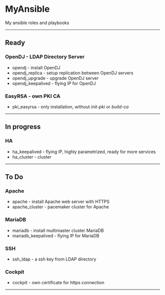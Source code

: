 # MyAnsible
My ansible roles and playbooks

---

## Ready

### OpenDJ - LDAP Directory Server
- opendj - install OpenDJ
- opendj_replica - setup replication between OpenDJ servers
- opendj_upgrade - upgrade OpenDJ server
- opendj_keepalived - flying IP for OpenDJ

### EasyRSA - own PKI CA
- pki_easyrsa - only installation, without *init-pki* or *build-ca*

---

## In progress

### HA
- ha_keepalived - flying IP, highly parametrized, ready for more services
- ha_cluster - cluster

---

## To Do

### Apache
- apache - install Apache web server with HTTPS
- apache_cluster - pacemaker cluster for Apache

### MariaDB
- mariadb - install multimaster cluster MariaDB
- mariadb_keepalived - flying IP for MariaDB

### SSH
- ssh_ldap - a ssh key from LDAP directory

### Cockpit
- cockpit - own certificate for https connection

---

